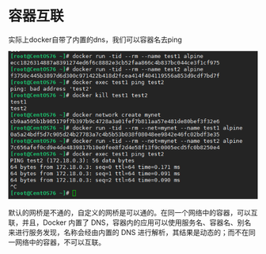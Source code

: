 # 容器互联

实际上docker自带了内置的dns，我们可以容器名去ping

![](../.gitbook/assets/image%20%2813%29.png)

默认的网桥是不通的，自定义的网桥是可以通的。在同一个网络中的容器，可以互联，并且，Docker 内置了 DNS，容器内的应用可以使用服务名、容器名、别名来进行服务发现，名称会经由内置的 DNS 进行解析，其结果是动态的；而不在同一网络中的容器，不可以互联。

